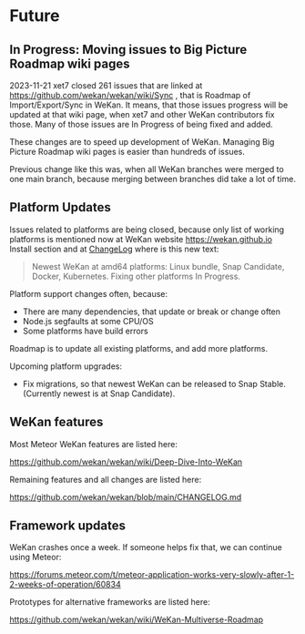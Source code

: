 # Future

## In Progress: Moving issues to Big Picture Roadmap wiki pages

2023-11-21 xet7 closed 261 issues that are linked at https://github.com/wekan/wekan/wiki/Sync ,
that is Roadmap of Import/Export/Sync in WeKan. It means, that those issues progress will be
updated at that wiki page, when xet7 and other WeKan contributors fix those.
Many of those issues are In Progress of being fixed and added.

These changes are to speed up development of WeKan. Managing Big Picture Roadmap wiki pages is easier than hundreds of issues.

Previous change like this was, when all WeKan branches were merged to one main branch,
because merging between branches did take a lot of time.

## Platform Updates

Issues related to platforms are being closed, because only list of working platforms is mentioned now
at WeKan website https://wekan.github.io Install section and at [ChangeLog](https://github.com/wekan/wekan/blob/main/CHANGELOG.md)
where is this new text:

> Newest WeKan at amd64 platforms: Linux bundle, Snap Candidate, Docker, Kubernetes. Fixing other platforms In Progress. 

Platform support changes often, because:

- There are many dependencies, that update or break or change often
- Node.js segfaults at some CPU/OS
- Some platforms have build errors

Roadmap is to update all existing platforms, and add more platforms.

Upcoming platform upgrades:

- Fix migrations, so that newest WeKan can be released to Snap Stable. (Currently newest is at Snap Candidate).

## WeKan features

Most Meteor WeKan features are listed here:

https://github.com/wekan/wekan/wiki/Deep-Dive-Into-WeKan

Remaining features and all changes are listed here:

https://github.com/wekan/wekan/blob/main/CHANGELOG.md

## Framework updates

WeKan crashes once a week. If someone helps fix that, we can continue using Meteor:

https://forums.meteor.com/t/meteor-application-works-very-slowly-after-1-2-weeks-of-operation/60834

Prototypes for alternative frameworks are listed here:

https://github.com/wekan/wekan/wiki/WeKan-Multiverse-Roadmap
